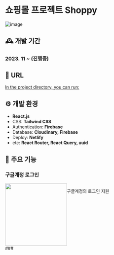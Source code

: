 # 쇼핑몰 프로젝트 Shoppy

![image](https://github.com/O-daeun/shoppy/assets/105799083/d4f7ef3f-e1bc-43b0-b8a8-bc74017c91c2)

## 🕰️ 개발 기간

### 2023. 11 ~ (진행중)

## 🔗 URL

[In the project directory, you can run:](https://shoppy-oh.netlify.app/)

## ⚙️ 개발 환경

- **React.js**
- CSS: **Tailwind CSS**
- Authentication: **Firebase**
- Database: **Cloudinary, Firebase**
- Deploy: **Netlify**
- etc: **React Router, React Query, uuid**

## 📌 주요 기능



### 구글계정 로그인
<section style="display:flex;">
 <img style="display: block" src="https://github.com/O-daeun/shoppy/assets/105799083/5a170004-6e37-4a91-b5bf-4278df5ffd28" width="200" />
 <p>구글계정의 로그인 지원</p>
</section>
 ### 


